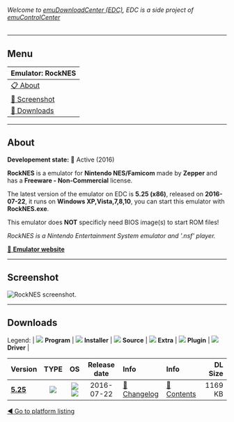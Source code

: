 ###### Welcome to [emuDownloadCenter (EDC)](https://github.com/PhoenixInteractiveNL/emuDownloadCenter/wiki/), EDC is a side project of [emuControlCenter](https://github.com/PhoenixInteractiveNL/emuControlCenter/wiki/)
***
## Menu
| **Emulator: RockNES** |
|:---------|
| [:clipboard: About](#about) |
| [:sunrise: Screenshot](#screenshot) |
| [:floppy_disk: Downloads](#downloads) |
***
## About
**Developement state:** :large_blue_circle: Active (2016)

**RockNES** is a emulator for **Nintendo NES/Famicom** made by **Zepper** and has a **Freeware - Non-Commercial** license.

The latest version of the emulator on EDC is **5.25 (x86)**, released on **2016-07-22**, it runs on **Windows XP,Vista,7,8,10**, you can start this emulator with **RockNES.exe**.

This emulator does **NOT** specificly need BIOS image(s) to start ROM files!

_RockNES is a Nintendo Entertainment System emulator and '.nsf' player._

[:link: **Emulator website**](http://rocknes.web.fc2.com)
***
## Screenshot
![](https://raw.githubusercontent.com/PhoenixInteractiveNL/emuDownloadCenter/master/hooks/rocknes/emulator_screen_01.jpg "RockNES screenshot.")
***
## Downloads
Legend:
| ![](https://raw.githubusercontent.com/wiki/PhoenixInteractiveNL/emuDownloadCenter/images_misc/icon_program_24.png) **Program** | 
![](https://raw.githubusercontent.com/wiki/PhoenixInteractiveNL/emuDownloadCenter/images_misc/icon_installer_24.png) **Installer** | 
![](https://raw.githubusercontent.com/wiki/PhoenixInteractiveNL/emuDownloadCenter/images_misc/icon_source_code_24.png) **Source** | 
![](https://raw.githubusercontent.com/wiki/PhoenixInteractiveNL/emuDownloadCenter/images_misc/icon_extra_24.png) **Extra** | 
![](https://raw.githubusercontent.com/wiki/PhoenixInteractiveNL/emuDownloadCenter/images_misc/icon_plugin_24.png) **Plugin** | 
![](https://raw.githubusercontent.com/wiki/PhoenixInteractiveNL/emuDownloadCenter/images_misc/icon_driver_24.png) **Driver** | 


| Version  | TYPE | OS | Release date  | Info       | Info       | DL Size    |
|:---------|:----:|:--:|:-------------:|:-----------|:-----------|-----------:|
| [**5.25**](https://github.com/PhoenixInteractiveNL/edc-repo0004/raw/master/rocknes/5.25.7z) | ![](https://raw.githubusercontent.com/wiki/PhoenixInteractiveNL/emuDownloadCenter/images_misc/icon_program_24.png) | ![](https://raw.githubusercontent.com/wiki/PhoenixInteractiveNL/emuDownloadCenter/images_misc/logo_windows_24.png)![](https://raw.githubusercontent.com/wiki/PhoenixInteractiveNL/emuDownloadCenter/images_misc/icon_32-bit_24.png) | 2016-07-22 | [:page_facing_up: Changelog](https://github.com/PhoenixInteractiveNL/edc-repo0004/blob/master/rocknes/5.25_changelog.txt) | [:mag_right: Contents](https://github.com/PhoenixInteractiveNL/edc-repo0004/blob/master/rocknes/5.25_contents.txt) | 1169 KB |

[:arrow_backward: Go to platform listing](https://github.com/PhoenixInteractiveNL/emuDownloadCenter/wiki/EDC-Platform-List)
